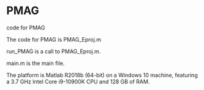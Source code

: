 # PMAG
code for PMAG

The code for PMAG is PMAG_Eproj.m

run_PMAG is a call to PMAG_Eproj.m.

main.m is the main file.

The platform is Matlab R2018b (64-bit) on a Windows 10 machine, featuring a 3.7 GHz Intel Core i9-10900K CPU and 128 GB of RAM.
